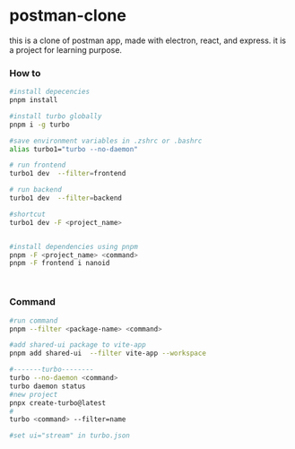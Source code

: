# postman-clone
this is a clone of postman app, made with electron, react, and express.
it is a project for learning purpose.

### How to 
```bash
#install depecencies
pnpm install

#install turbo globally
pnpm i -g turbo

#save environment variables in .zshrc or .bashrc
alias turbo1="turbo --no-daemon"

# run frontend
turbo1 dev  --filter=frontend 

# run backend
turbo1 dev  --filter=backend 

#shortcut
turbo1 dev -F <project_name>


#install dependencies using pnpm
pnpm -F <project_name> <command>
pnpm -F frontend i nanoid




```

### Command

```bash
#run command
pnpm --filter <package-name> <command>

#add shared-ui package to vite-app
pnpm add shared-ui  --filter vite-app --workspace

#-------turbo--------
turbo --no-daemon <command>
turbo daemon status
#new project
pnpx create-turbo@latest
#
turbo <command> --filter=name

#set ui="stream" in turbo.json
```

